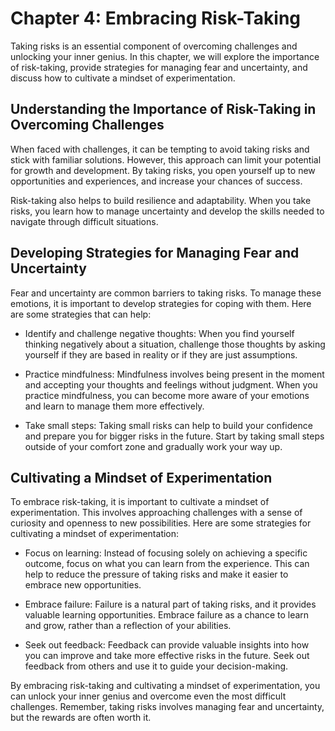 Chapter 4: Embracing Risk-Taking
================================

Taking risks is an essential component of overcoming challenges and unlocking your inner genius. In this chapter, we will explore the importance of risk-taking, provide strategies for managing fear and uncertainty, and discuss how to cultivate a mindset of experimentation.

Understanding the Importance of Risk-Taking in Overcoming Challenges
--------------------------------------------------------------------

When faced with challenges, it can be tempting to avoid taking risks and stick with familiar solutions. However, this approach can limit your potential for growth and development. By taking risks, you open yourself up to new opportunities and experiences, and increase your chances of success.

Risk-taking also helps to build resilience and adaptability. When you take risks, you learn how to manage uncertainty and develop the skills needed to navigate through difficult situations.

Developing Strategies for Managing Fear and Uncertainty
-------------------------------------------------------

Fear and uncertainty are common barriers to taking risks. To manage these emotions, it is important to develop strategies for coping with them. Here are some strategies that can help:

* Identify and challenge negative thoughts: When you find yourself thinking negatively about a situation, challenge those thoughts by asking yourself if they are based in reality or if they are just assumptions.

* Practice mindfulness: Mindfulness involves being present in the moment and accepting your thoughts and feelings without judgment. When you practice mindfulness, you can become more aware of your emotions and learn to manage them more effectively.

* Take small steps: Taking small risks can help to build your confidence and prepare you for bigger risks in the future. Start by taking small steps outside of your comfort zone and gradually work your way up.

Cultivating a Mindset of Experimentation
----------------------------------------

To embrace risk-taking, it is important to cultivate a mindset of experimentation. This involves approaching challenges with a sense of curiosity and openness to new possibilities. Here are some strategies for cultivating a mindset of experimentation:

* Focus on learning: Instead of focusing solely on achieving a specific outcome, focus on what you can learn from the experience. This can help to reduce the pressure of taking risks and make it easier to embrace new opportunities.

* Embrace failure: Failure is a natural part of taking risks, and it provides valuable learning opportunities. Embrace failure as a chance to learn and grow, rather than a reflection of your abilities.

* Seek out feedback: Feedback can provide valuable insights into how you can improve and take more effective risks in the future. Seek out feedback from others and use it to guide your decision-making.

By embracing risk-taking and cultivating a mindset of experimentation, you can unlock your inner genius and overcome even the most difficult challenges. Remember, taking risks involves managing fear and uncertainty, but the rewards are often worth it.
